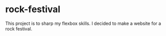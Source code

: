 # rock-festival

This project is to sharp my flexbox skills.  I decided to make a website for a rock festival.